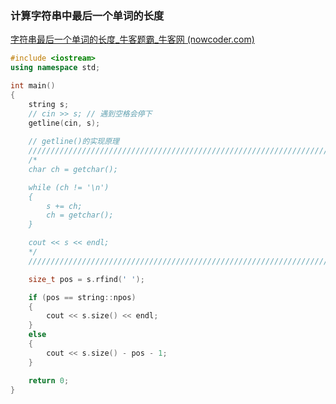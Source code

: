 ### 计算字符串中最后一个单词的长度

[字符串最后一个单词的长度_牛客题霸_牛客网 (nowcoder.com)](https://www.nowcoder.com/practice/8c949ea5f36f422594b306a2300315da?tpId=37&&tqId=21224&rp=5&ru=/activity/oj&qru=/ta/huawei/question-ranking)

```cpp
#include <iostream>
using namespace std;

int main()
{
	string s;
	// cin >> s; // 遇到空格会停下
	getline(cin, s);
	
	// getline()的实现原理
	/////////////////////////////////////////////////////////////////////
	/*
	char ch = getchar();

	while (ch != '\n')
	{
		s += ch;
		ch = getchar();
	}

	cout << s << endl;
	*/
	///////////////////////////////////////////////////////////////////

	size_t pos = s.rfind(' ');

	if (pos == string::npos)
	{
		cout << s.size() << endl;
	}
	else
	{
		cout << s.size() - pos - 1;
	}

	return 0;
}
```
